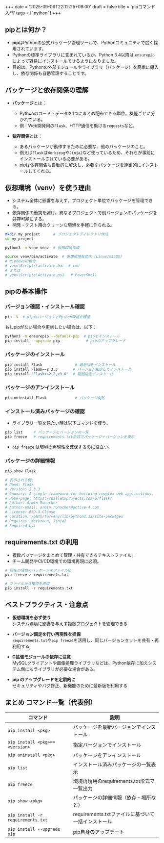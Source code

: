 +++
date = '2025-09-06T22:12:25+09:00'
draft = false
title = 'pipコマンド入門'
tags = ["python"]
+++
## pipとは何か？
- **pip**はPythonの公式パッケージ管理ツールで、Pythonコミュニティで広く採用されています。  
- Pythonの標準ライブラリに含まれているか、Python 3.4以降は `ensurepip` によって容易にインストールできるようになりました。  
- 目的は、Pythonの外部モジュールやライブラリ（パッケージ）を簡単に導入し、依存関係も自動管理することです。

## パッケージと依存関係の理解
- **パッケージ**とは：
  - Pythonのコード・データを1つにまとめ配布できる単位。機能ごとに分かれている。  
  - 例：Web開発用の`Flask`、HTTP通信を助ける`requests`など。  

- **依存関係**とは：
  - あるパッケージが動作するために必要な、他のパッケージのこと。  
  - 例えば`Flask`は`Werkzeug`や`Jinja2`など使っているため、それらが事前にインストールされている必要がある。  
  - pipは依存関係も自動的に解決し、必要なパッケージを連鎖的にインストールしてくれる。

## 仮想環境（venv）を使う理由
- システム全体に影響を与えず、プロジェクト単位でパッケージを管理できる。  
- 依存関係の衝突を避け、異なるプロジェクトで別バージョンのパッケージを共存可能にする。  
- 開発・テスト用のクリーンな環境を手軽に作られる。

```bash
mkdir my_project      # プロジェクトディレクトリ作成
cd my_project

python3 -m venv venv  # 仮想環境作成

source venv/bin/activate  # 仮想環境有効化 (Linux/macOS)
# Windowsの場合
# venv\Scripts\activate.bat  # cmd
# または
# venv\Scripts\Activate.ps1   # PowerShell
```

## pipの基本操作

### バージョン確認・インストール確認
```bash
pip -V  # pipのバージョンとPython環境を確認
```

もしpipがない場合や更新したい場合は、以下：
```bash
python3 -m ensurepip --default-pip  # pipをインストール
pip install --upgrade pip            # pipのアップグレード
```

### パッケージのインストール
```bash
pip install Flask               # 最新版をインストール
pip install Flask==2.3.3       # バージョン指定してインストール
pip install "Flask>=2.2,<3.0"  # 範囲指定インストール
```

### パッケージのアンインストール
```bash
pip uninstall Flask             # パッケージ削除
```

### インストール済みパッケージの確認

- ライブラリ一覧を見たい時は以下コマンドを使う。

```bash
pip list     # パッケージとバージョンの一覧
pip freeze   # requirements.txt形式でパッケージ＋バージョンを表示
```

- `pip freeze` は環境の再現性を確保するのに役立つ。  

### パッケージの詳細情報
```bash
pip show Flask

# 表示される例:
# Name: Flask
# Version: 2.3.3
# Summary: A simple framework for building complex web applications.
# Home-page: https://palletsprojects.com/p/flask/
# Author: Armin Ronacher
# Author-email: armin.ronacher@active-4.com
# License: BSD-3-Clause
# Location: /path/to/venv/lib/python3.12/site-packages
# Requires: Werkzeug, Jinja2
# Required-by: 
```

## requirements.txt の利用
- 複数パッケージをまとめて管理・共有できるテキストファイル。  
- チーム開発やCI/CD環境での環境再現に必須。

```bash
# 現在の環境のパッケージをファイル化
pip freeze > requirements.txt

# ファイルから環境を再現
pip install -r requirements.txt
```

## ベストプラクティス・注意点

- **仮想環境を必ず使う**  
  システム環境に影響を与えず複数プロジェクトを管理できる  

- **バージョン固定を行い再現性を担保**  
  `requirements.txt`や`pip freeze`を活用し、同じバージョンセットを共有・再利用する  

- **C拡張モジュールの依存に注意**  
  MySQLクライアントや画像処理ライブラリなどは、Python依存に加えシステム側にもライブラリが必要な場合がある。  

- **pip のアップグレードを定期的に**  
  セキュリティやバグ修正、新機能のために最新版を利用する  

## まとめ コマンド一覧（代表例）

| コマンド                         | 説明                                      |
|----------------------------------|-------------------------------------------|
| `pip install <pkg>`              | パッケージを最新バージョンでインストール             |
| `pip install <pkg>==<version>`   | 指定バージョンでインストール                          |
| `pip uninstall <pkg>`            | パッケージをアンインストール                          |
| `pip list`                       | インストール済みパッケージの一覧表示                   |
| `pip freeze`                     | 環境再現用のrequirements.txt形式で一覧出力             |
| `pip show <pkg>`                 | パッケージの詳細情報（依存・場所など）                  |
| `pip install -r requirements.txt` | requirements.txtファイルに基づいて一括インストール       |
| `pip install --upgrade pip`      | pip自身のアップデート                                |
